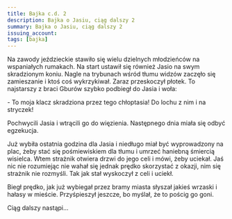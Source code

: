 ```yaml
---
title: Bajka c.d. 2
description: Bajka o Jasiu, ciąg dalszy 2
summary: Bajka o Jasiu, ciąg dalszy 2
issuing_account: 
tags: [bajka]
---
```


Na zawody jeździeckie stawiło się wielu dzielnych młodzieńców na wspaniałych rumakach. 
Na start ustawił się również Jasio na swym skradzionym koniu. 
Nagle na trybunach wśród tłumu widzów zaczęło się zamieszanie i ktoś coś wykrzykiwał. Zaraz przeskoczył płotek. To najstarszy z braci Gburów szybko podbiegł do Jasia i woła: 

\- To moja klacz skradziona przez tego chłoptasia! Do lochu z nim i na stryczek!

Pochwycili Jasia i wtrącili go do więzienia.
Następnego dnia miała się odbyć egzekucja. 

Już wybiła ostatnia godzina dla Jasia i niedługo miał być wyprowadzony na plac, żeby stać się pośmiewiskiem dla tłumu i umrzeć haniebną śmiercią wisielca.
Wtem strażnik otwiera drzwi do jego celi i mówi, żeby uciekał. Jaś nic nie rozumiejąc nie wahał się jednak prędko skorzystać z okazji, nim się strażnik nie rozmyśli. Tak jak stał wyskoczył z celi i uciekł.

Biegł prędko, jak już wybiegał przez bramy miasta słyszał jakieś wrzaski i hałasy w mieście. Przyśpieszył jeszcze, bo myślał, że to pościg go goni.

Ciąg dalszy nastąpi...